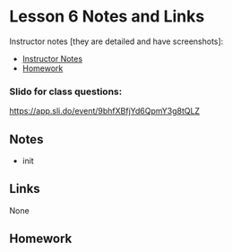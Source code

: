 # Lesson 6 Notes and Links


Instructor notes [they are detailed and have screenshots]:
 - [Instructor Notes](../instructor_slide_notes_and_homework/Lesson6.pdf)
 - [Homework](../instructor_slide_notes_and_homework/Homework6.pdf)


### Slido for class questions:
https://app.sli.do/event/9bhfXBfjYd6QpmY3g8tQLZ


## Notes

 - init




## Links

None


## Homework





